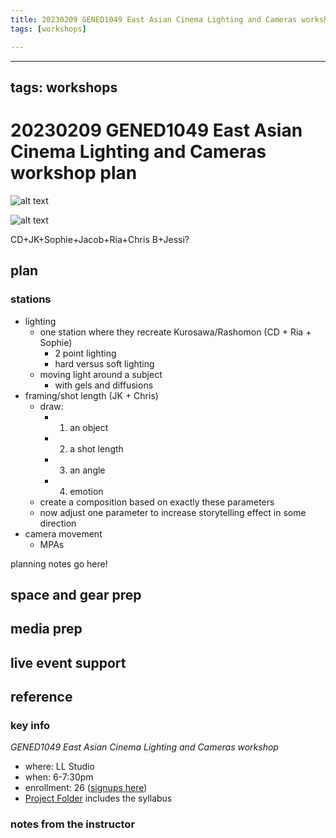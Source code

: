 ```yaml
---
title: 20230209 GENED1049 East Asian Cinema Lighting and Cameras workshop plan
tags: [workshops]

---
```


---
tags: workshops
---
# 20230209 GENED1049 East Asian Cinema Lighting and Cameras workshop plan

![alt text](https://files.slack.com/files-pri/T0HTW3H0V-F04NBEDMTN0/img_5954.jpg?pub_secret=28eae1e2a4)

![alt text](https://files.slack.com/files-pri/T0HTW3H0V-F030W4E7EH5/rashomon_001.jpg?pub_secret=e87012d6b5)

CD+JK+Sophie+Jacob+Ria+Chris B+Jessi?
## plan

### stations
* lighting 
    * one station where they recreate Kurosawa/Rashomon (CD + Ria + Sophie)
        * 2 point lighting
        * hard versus soft lighting
    * moving light around a subject
        * with gels and diffusions
* framing/shot length (JK + Chris)
    * draw:
        * 1. an object
        * 2. a shot length
        * 3. an angle
        * 4. emotion
    * create a composition based on exactly these parameters
    * now adjust one parameter to increase storytelling effect in some direction 
* camera movement
    * MPAs

planning notes go here!
## space and gear prep


## media prep
## live event support
## reference
### key info
*GENED1049 East Asian Cinema Lighting and Cameras workshop*
* where: LL Studio
* when: 6-7:30pm
* enrollment: 26 ([signups here](https://docs.google.com/spreadsheets/d/1dE38JXvds-FCDQOYB6QqfmFG4cdetIZHmf1LpY17_I4/edit#gid=0))
* [Project Folder](https://drive.google.com/drive/folders/1WUMTT4iomdOQRYwUlZSnrTraqIZGqdx0) includes the syllabus

### notes from the instructor

